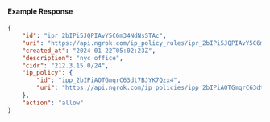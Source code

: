 <!-- Code generated for API Clients. DO NOT EDIT. -->

#### Example Response

```json
{
	"id": "ipr_2bIPi5JQPIAvY5C6m34NdNsSTAc",
	"uri": "https://api.ngrok.com/ip_policy_rules/ipr_2bIPi5JQPIAvY5C6m34NdNsSTAc",
	"created_at": "2024-01-22T05:02:23Z",
	"description": "nyc office",
	"cidr": "212.3.15.0/24",
	"ip_policy": {
		"id": "ipp_2bIPiAOTGmqrC63dt7BJYK7Qzx4",
		"uri": "https://api.ngrok.com/ip_policies/ipp_2bIPiAOTGmqrC63dt7BJYK7Qzx4"
	},
	"action": "allow"
}
```
